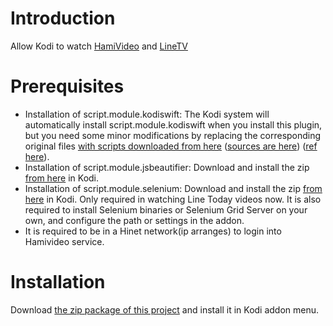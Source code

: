 # Introduction

Allow Kodi to watch [HamiVideo](https://hamivideo.hinet.net/) and [LineTV](https://www.linetv.tw/)

# Prerequisites

*   Installation of script.module.kodiswift: The Kodi system will automatically install script.module.kodiswift when you install this plugin, but you need some minor modifications by replacing the corresponding  original files [with scripts downloaded from here](https://github.com/tingjhenjiang/kodiswift/archive/master.zip) ([sources are here](https://github.com/tingjhenjiang/kodiswift/tree/master/kodiswift)) ([ref here](https://github.com/afrase/kodiswift/pull/33)).
*   Installation of script.module.jsbeautifier: Download and install the zip [from here](https://github.com/tingjhenjiang/kodi.script.module/archive/script.module.jsbeautifier.zip) in Kodi.
*   Installation of script.module.selenium: Download and install the zip [from here](https://github.com/tingjhenjiang/kodi.script.module/archive/script.module.selenium.zip) in Kodi. Only required in watching Line Today videos now. It is also required to install Selenium binaries or Selenium Grid Server on your own, and configure the path or settings in the addon.
*   It is required to be in a Hinet network(ip arranges) to login into Hamivideo service.

# Installation

Download [the zip package of this project](https://github.com/tingjhenjiang/plugin.video.hamivideo/archive/plugin.video.hamivideo.zip) and install it in Kodi addon menu.
